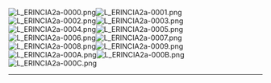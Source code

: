 ![L_ERINCIA2a-0000.png](https://raw.githubusercontent.com/Klokinator/FE-Repo/main/Portrait%20Repository/FE09-10%20Mugs%20(Path%20of%20Radiance,%20Radiant%20Dawn)/FE9%20Vanilla%20Mugs%20(Ingame%20Rips)/Armor%20Elincia%202/L_ERINCIA2a-0000.png "L_ERINCIA2a-0000.png")![L_ERINCIA2a-0001.png](https://raw.githubusercontent.com/Klokinator/FE-Repo/main/Portrait%20Repository/FE09-10%20Mugs%20(Path%20of%20Radiance,%20Radiant%20Dawn)/FE9%20Vanilla%20Mugs%20(Ingame%20Rips)/Armor%20Elincia%202/L_ERINCIA2a-0001.png "L_ERINCIA2a-0001.png")![L_ERINCIA2a-0002.png](https://raw.githubusercontent.com/Klokinator/FE-Repo/main/Portrait%20Repository/FE09-10%20Mugs%20(Path%20of%20Radiance,%20Radiant%20Dawn)/FE9%20Vanilla%20Mugs%20(Ingame%20Rips)/Armor%20Elincia%202/L_ERINCIA2a-0002.png "L_ERINCIA2a-0002.png")![L_ERINCIA2a-0003.png](https://raw.githubusercontent.com/Klokinator/FE-Repo/main/Portrait%20Repository/FE09-10%20Mugs%20(Path%20of%20Radiance,%20Radiant%20Dawn)/FE9%20Vanilla%20Mugs%20(Ingame%20Rips)/Armor%20Elincia%202/L_ERINCIA2a-0003.png "L_ERINCIA2a-0003.png")![L_ERINCIA2a-0004.png](https://raw.githubusercontent.com/Klokinator/FE-Repo/main/Portrait%20Repository/FE09-10%20Mugs%20(Path%20of%20Radiance,%20Radiant%20Dawn)/FE9%20Vanilla%20Mugs%20(Ingame%20Rips)/Armor%20Elincia%202/L_ERINCIA2a-0004.png "L_ERINCIA2a-0004.png")![L_ERINCIA2a-0005.png](https://raw.githubusercontent.com/Klokinator/FE-Repo/main/Portrait%20Repository/FE09-10%20Mugs%20(Path%20of%20Radiance,%20Radiant%20Dawn)/FE9%20Vanilla%20Mugs%20(Ingame%20Rips)/Armor%20Elincia%202/L_ERINCIA2a-0005.png "L_ERINCIA2a-0005.png")![L_ERINCIA2a-0006.png](https://raw.githubusercontent.com/Klokinator/FE-Repo/main/Portrait%20Repository/FE09-10%20Mugs%20(Path%20of%20Radiance,%20Radiant%20Dawn)/FE9%20Vanilla%20Mugs%20(Ingame%20Rips)/Armor%20Elincia%202/L_ERINCIA2a-0006.png "L_ERINCIA2a-0006.png")![L_ERINCIA2a-0007.png](https://raw.githubusercontent.com/Klokinator/FE-Repo/main/Portrait%20Repository/FE09-10%20Mugs%20(Path%20of%20Radiance,%20Radiant%20Dawn)/FE9%20Vanilla%20Mugs%20(Ingame%20Rips)/Armor%20Elincia%202/L_ERINCIA2a-0007.png "L_ERINCIA2a-0007.png")![L_ERINCIA2a-0008.png](https://raw.githubusercontent.com/Klokinator/FE-Repo/main/Portrait%20Repository/FE09-10%20Mugs%20(Path%20of%20Radiance,%20Radiant%20Dawn)/FE9%20Vanilla%20Mugs%20(Ingame%20Rips)/Armor%20Elincia%202/L_ERINCIA2a-0008.png "L_ERINCIA2a-0008.png")![L_ERINCIA2a-0009.png](https://raw.githubusercontent.com/Klokinator/FE-Repo/main/Portrait%20Repository/FE09-10%20Mugs%20(Path%20of%20Radiance,%20Radiant%20Dawn)/FE9%20Vanilla%20Mugs%20(Ingame%20Rips)/Armor%20Elincia%202/L_ERINCIA2a-0009.png "L_ERINCIA2a-0009.png")![L_ERINCIA2a-000A.png](https://raw.githubusercontent.com/Klokinator/FE-Repo/main/Portrait%20Repository/FE09-10%20Mugs%20(Path%20of%20Radiance,%20Radiant%20Dawn)/FE9%20Vanilla%20Mugs%20(Ingame%20Rips)/Armor%20Elincia%202/L_ERINCIA2a-000A.png "L_ERINCIA2a-000A.png")![L_ERINCIA2a-000B.png](https://raw.githubusercontent.com/Klokinator/FE-Repo/main/Portrait%20Repository/FE09-10%20Mugs%20(Path%20of%20Radiance,%20Radiant%20Dawn)/FE9%20Vanilla%20Mugs%20(Ingame%20Rips)/Armor%20Elincia%202/L_ERINCIA2a-000B.png "L_ERINCIA2a-000B.png")![L_ERINCIA2a-000C.png](https://raw.githubusercontent.com/Klokinator/FE-Repo/main/Portrait%20Repository/FE09-10%20Mugs%20(Path%20of%20Radiance,%20Radiant%20Dawn)/FE9%20Vanilla%20Mugs%20(Ingame%20Rips)/Armor%20Elincia%202/L_ERINCIA2a-000C.png "L_ERINCIA2a-000C.png")



----

